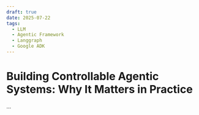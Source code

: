 ```yaml
---
draft: true 
date: 2025-07-22
tags:
  - LLM
  - Agentic Framework
  - Langgraph
  - Google ADK
---
```


# Building Controllable Agentic Systems: Why It Matters in Practice

...